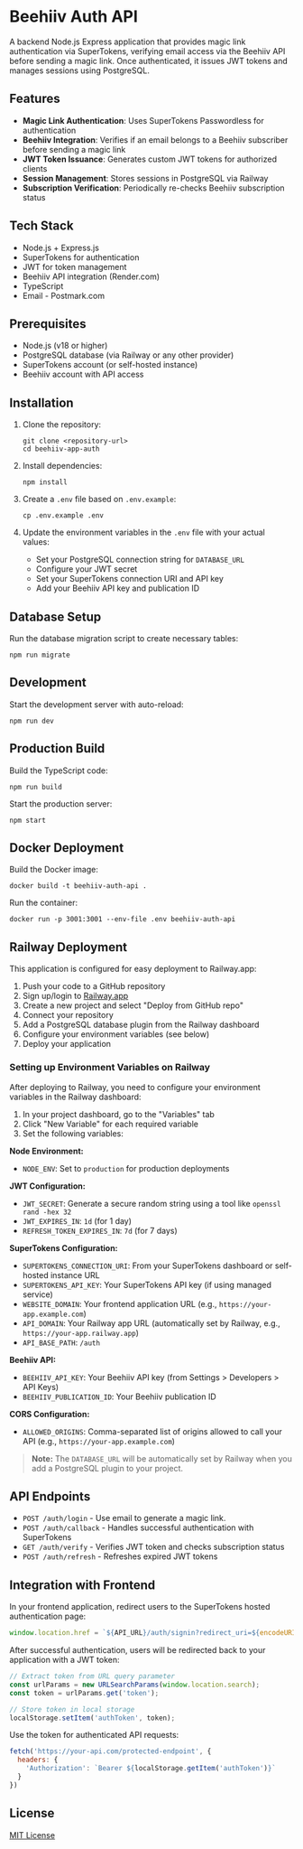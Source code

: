 # Beehiiv Auth API

A backend Node.js Express application that provides magic link authentication via SuperTokens, verifying email access via the Beehiiv API before sending a magic link. Once authenticated, it issues JWT tokens and manages sessions using PostgreSQL.

## Features

- **Magic Link Authentication**: Uses SuperTokens Passwordless for authentication
- **Beehiiv Integration**: Verifies if an email belongs to a Beehiiv subscriber before sending a magic link
- **JWT Token Issuance**: Generates custom JWT tokens for authorized clients
- **Session Management**: Stores sessions in PostgreSQL via Railway
- **Subscription Verification**: Periodically re-checks Beehiiv subscription status

## Tech Stack

- Node.js + Express.js
- SuperTokens for authentication
- JWT for token management
- Beehiiv API integration (Render.com)
- TypeScript
- Email - Postmark.com

## Prerequisites

- Node.js (v18 or higher)
- PostgreSQL database (via Railway or any other provider)
- SuperTokens account (or self-hosted instance)
- Beehiiv account with API access

## Installation

1. Clone the repository:
   ```
   git clone <repository-url>
   cd beehiiv-app-auth
   ```

2. Install dependencies:
   ```
   npm install
   ```

3. Create a `.env` file based on `.env.example`:
   ```
   cp .env.example .env
   ```

4. Update the environment variables in the `.env` file with your actual values:
   - Set your PostgreSQL connection string for `DATABASE_URL`
   - Configure your JWT secret
   - Set your SuperTokens connection URI and API key
   - Add your Beehiiv API key and publication ID

## Database Setup

Run the database migration script to create necessary tables:

```
npm run migrate
```

## Development

Start the development server with auto-reload:

```
npm run dev
```

## Production Build

Build the TypeScript code:

```
npm run build
```

Start the production server:

```
npm start
```

## Docker Deployment

Build the Docker image:

```
docker build -t beehiiv-auth-api .
```

Run the container:

```
docker run -p 3001:3001 --env-file .env beehiiv-auth-api
```

## Railway Deployment

This application is configured for easy deployment to Railway.app:

1. Push your code to a GitHub repository
2. Sign up/login to [Railway.app](https://railway.app)
3. Create a new project and select "Deploy from GitHub repo"
4. Connect your repository
5. Add a PostgreSQL database plugin from the Railway dashboard
6. Configure your environment variables (see below)
7. Deploy your application

### Setting up Environment Variables on Railway

After deploying to Railway, you need to configure your environment variables in the Railway dashboard:

1. In your project dashboard, go to the "Variables" tab
2. Click "New Variable" for each required variable
3. Set the following variables:

**Node Environment:**
- `NODE_ENV`: Set to `production` for production deployments

**JWT Configuration:**
- `JWT_SECRET`: Generate a secure random string using a tool like `openssl rand -hex 32`
- `JWT_EXPIRES_IN`: `1d` (for 1 day)
- `REFRESH_TOKEN_EXPIRES_IN`: `7d` (for 7 days)

**SuperTokens Configuration:**
- `SUPERTOKENS_CONNECTION_URI`: From your SuperTokens dashboard or self-hosted instance URL
- `SUPERTOKENS_API_KEY`: Your SuperTokens API key (if using managed service)
- `WEBSITE_DOMAIN`: Your frontend application URL (e.g., `https://your-app.example.com`)
- `API_DOMAIN`: Your Railway app URL (automatically set by Railway, e.g., `https://your-app.railway.app`)
- `API_BASE_PATH`: `/auth`

**Beehiiv API:**
- `BEEHIIV_API_KEY`: Your Beehiiv API key (from Settings > Developers > API Keys)
- `BEEHIIV_PUBLICATION_ID`: Your Beehiiv publication ID

**CORS Configuration:**
- `ALLOWED_ORIGINS`: Comma-separated list of origins allowed to call your API (e.g., `https://your-app.example.com`)

> **Note:** The `DATABASE_URL` will be automatically set by Railway when you add a PostgreSQL plugin to your project.

## API Endpoints

- `POST /auth/login` - Use email to generate a magic link.
- `POST /auth/callback` - Handles successful authentication with SuperTokens
- `GET /auth/verify` - Verifies JWT token and checks subscription status
- `POST /auth/refresh` - Refreshes expired JWT tokens

## Integration with Frontend

In your frontend application, redirect users to the SuperTokens hosted authentication page:

```javascript
window.location.href = `${API_URL}/auth/signin?redirect_uri=${encodeURIComponent(CALLBACK_URL)}`;
```

After successful authentication, users will be redirected back to your application with a JWT token:

```javascript
// Extract token from URL query parameter
const urlParams = new URLSearchParams(window.location.search);
const token = urlParams.get('token');

// Store token in local storage
localStorage.setItem('authToken', token);
```

Use the token for authenticated API requests:

```javascript
fetch('https://your-api.com/protected-endpoint', {
  headers: {
    'Authorization': `Bearer ${localStorage.getItem('authToken')}`
  }
})
```

## License

[MIT License](LICENSE) 